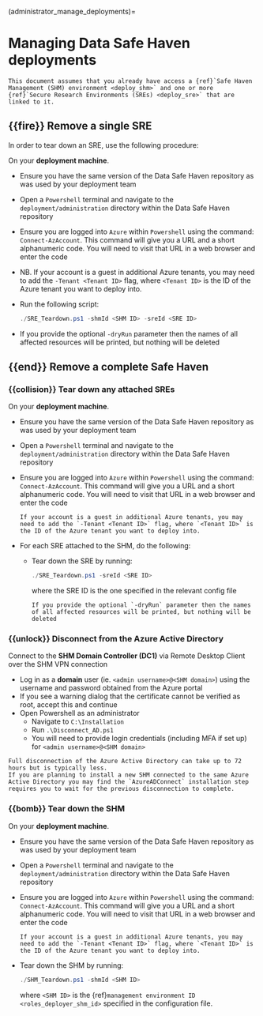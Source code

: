 (administrator_manage_deployments)=

# Managing Data Safe Haven deployments

```important
This document assumes that you already have access a {ref}`Safe Haven Management (SHM) environment <deploy_shm>` and one or more {ref}`Secure Research Environments (SREs) <deploy_sre>` that are linked to it.
```

## {{fire}} Remove a single SRE

In order to tear down an SRE, use the following procedure:

On your **deployment machine**.

- Ensure you have the same version of the Data Safe Haven repository as was used by your deployment team
- Open a `Powershell` terminal and navigate to the `deployment/administration` directory within the Data Safe Haven repository
- Ensure you are logged into `Azure` within `Powershell` using the command: `Connect-AzAccount`. This command will give you a URL and a short alphanumeric code. You will need to visit that URL in a web browser and enter the code
- NB. If your account is a guest in additional Azure tenants, you may need to add the `-Tenant <Tenant ID>` flag, where `<Tenant ID>` is the ID of the Azure tenant you want to deploy into.
- Run the following script:

  ```powershell
  ./SRE_Teardown.ps1 -shmId <SHM ID> -sreId <SRE ID>
  ```

- If you provide the optional `-dryRun` parameter then the names of all affected resources will be printed, but nothing will be deleted


## {{end}} Remove a complete Safe Haven

### {{collision}} Tear down any attached SREs

On your **deployment machine**.

- Ensure you have the same version of the Data Safe Haven repository as was used by your deployment team
- Open a `Powershell` terminal and navigate to the `deployment/administration` directory within the Data Safe Haven repository
- Ensure you are logged into `Azure` within `Powershell` using the command: `Connect-AzAccount`. This command will give you a URL and a short alphanumeric code. You will need to visit that URL in a web browser and enter the code

  ```{attention}
  If your account is a guest in additional Azure tenants, you may need to add the `-Tenant <Tenant ID>` flag, where `<Tenant ID>` is the ID of the Azure tenant you want to deploy into.
  ```

- For each SRE attached to the SHM, do the following:
  - Tear down the SRE by running:

    ```powershell
    ./SRE_Teardown.ps1 -sreId <SRE ID>
    ```

    where the SRE ID is the one specified in the relevant config file

    ```{note}
    If you provide the optional `-dryRun` parameter then the names of all affected resources will be printed, but nothing will be deleted
    ```

### {{unlock}} Disconnect from the Azure Active Directory

Connect to the **SHM Domain Controller (DC1)** via Remote Desktop Client over the SHM VPN connection

- Log in as a **domain** user (ie. `<admin username>@<SHM domain>`) using the username and password obtained from the Azure portal
- If you see a warning dialog that the certificate cannot be verified as root, accept this and continue
- Open Powershell as an administrator
  - Navigate to `C:\Installation`
  - Run `.\Disconnect_AD.ps1`
  - You will need to provide login credentials (including MFA if set up) for `<admin username>@<SHM domain>`

```{attention}
Full disconnection of the Azure Active Directory can take up to 72 hours but is typically less.
If you are planning to install a new SHM connected to the same Azure Active Directory you may find the `AzureADConnect` installation step requires you to wait for the previous disconnection to complete.
```

### {{bomb}} Tear down the SHM

On your **deployment machine**.

- Ensure you have the same version of the Data Safe Haven repository as was used by your deployment team
- Open a `Powershell` terminal and navigate to the `deployment/administration` directory within the Data Safe Haven repository
- Ensure you are logged into `Azure` within `Powershell` using the command: `Connect-AzAccount`. This command will give you a URL and a short alphanumeric code. You will need to visit that URL in a web browser and enter the code

  ```{attention}
  If your account is a guest in additional Azure tenants, you may need to add the `-Tenant <Tenant ID>` flag, where `<Tenant ID>` is the ID of the Azure tenant you want to deploy into.
  ```

- Tear down the SHM by running:

  ```powershell
  ./SHM_Teardown.ps1 -shmId <SHM ID>
  ```

  where `<SHM ID>` is the {ref}`management environment ID <roles_deployer_shm_id>` specified in the configuration file.



